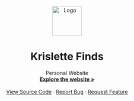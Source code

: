 <a id="readme-top"></a>

<!-- PROJECT LOGO -->
<br />
<div align="center">
  <a href="https://github.com/krislette/portfolio">
    <img src="assets/icon.jpeg" alt="Logo" width="80" height="80">
  </a>

  <h1 align="center">Krislette Finds</h1>
  <p align="center">
    Personal Website
    <br />
    <a href="https://acelixir.tech/"><strong>Explore the website »</strong></a>
    <br />
    <br />
    <a href="https://github.com/krislette/portfolio">View Source Code</a>
    ·
    <a href="https://github.com/krislette/jeepney-navigation/issues">Report Bug</a>
    ·
    <a href="https://github.com/krislette/jeepney-navigation/issues">Request Feature</a>
  </p>
</div>
